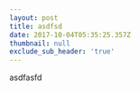 ```yaml
---
layout: post
title: asdfsd
date: 2017-10-04T05:35:25.357Z
thumbnail: null
exclude_sub_header: 'true'
---
```

asdfasfd
